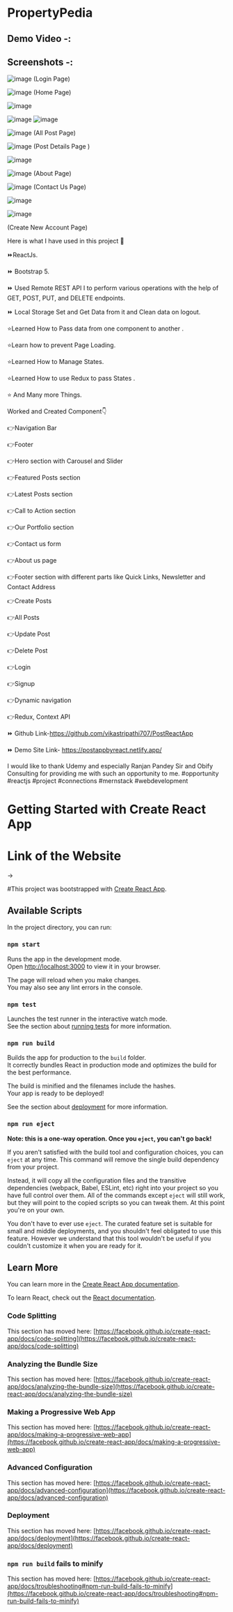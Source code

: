 # PropertyPedia 

## Demo Video -: 

## Screenshots -: 
![image](https://github.com/vikastripathi707/PropertyPedia/assets/86002620/c4eac76f-cd78-4b07-8b43-976eb8d073d2)
 (Login Page)

![image](https://github.com/vikastripathi707/PropertyPedia/assets/86002620/b347eb09-842e-4155-805a-47d27c3e942b)
 (Home Page)

![image](https://github.com/vikastripathi707/PostReactApp/assets/86002620/aa26e2b3-961c-42f1-a108-996e1cf16083)

![image](https://github.com/vikastripathi707/PostReactApp/assets/86002620/0a165cee-59af-4b70-8007-61ca9a2b56da)
![image](https://github.com/vikastripathi707/PostReactApp/assets/86002620/46bb1c8e-8596-4fbd-bde1-8550d8687e53)

![image](https://github.com/vikastripathi707/PropertyPedia/assets/86002620/e4963fe5-34dd-48af-896d-4ee8e2865328)
 (All Post Page)

![image](https://github.com/vikastripathi707/PropertyPedia/assets/86002620/f1ed5ee8-7113-459d-8841-1d82735db7d1)
 (Post Details Page )

![image](https://github.com/vikastripathi707/PostReactApp/assets/86002620/406c0e2f-d53c-440b-a9eb-7f4d1c54dd47)

![image](https://github.com/vikastripathi707/PropertyPedia/assets/86002620/d25869d4-2d51-465b-8613-1bb17b6d2cca)
 (About Page)

![image](https://github.com/vikastripathi707/PropertyPedia/assets/86002620/3fb6df38-40c1-4068-affb-d3ba7fb2a89d)
 (Contact Us Page)

![image](https://github.com/vikastripathi707/PropertyPedia/assets/86002620/bb06d7bc-62f4-4133-a8b5-9aa61e1832cb)




![image](https://github.com/vikastripathi707/PropertyPedia/assets/86002620/8ac26ec3-8c54-4773-8f44-d629a1ea26f0)

(Create New Account Page)







Here is what I have used in this project 🔻

⏩ReactJs.

⏩ Bootstrap 5.

⏩ Used Remote REST API I to perform various operations with the help of GET, POST, PUT, and DELETE endpoints.

⏩ Local Storage Set and Get Data from it and Clean data on logout.



⭐️Learned How to Pass data from one component to another .

⭐️Learn how to prevent Page Loading.

⭐️Learned How to Manage States.

⭐️Learned How to use Redux to pass States .

⭐️ And Many more Things.



Worked and Created Component👇



👉Navigation Bar

👉Footer

👉Hero section with Carousel and Slider

👉Featured Posts section

👉Latest Posts section

👉Call to Action section

👉Our Portfolio section

👉Contact us form

👉About us page

👉Footer section with different parts like Quick Links, Newsletter and Contact Address

👉Create Posts

👉All Posts

👉Update Post

👉Delete Post

👉Login

👉Signup

👉Dynamic navigation

👉Redux, Context API



⏩ Github Link-https://github.com/vikastripathi707/PostReactApp

⏩ Demo Site Link- https://postappbyreact.netlify.app/



I would like to thank Udemy and especially Ranjan Pandey Sir and Obify Consulting for providing me with such an opportunity to me. #opportunity #reactjs #project #connections #mernstack #webdevelopment 


# Getting Started with Create React App
# Link of the Website
->

#This project was bootstrapped with [Create React App](https://github.com/facebook/create-react-app).

## Available Scripts

In the project directory, you can run:

### `npm start`

Runs the app in the development mode.\
Open [http://localhost:3000](http://localhost:3000) to view it in your browser.

The page will reload when you make changes.\
You may also see any lint errors in the console.

### `npm test`

Launches the test runner in the interactive watch mode.\
See the section about [running tests](https://facebook.github.io/create-react-app/docs/running-tests) for more information.

### `npm run build`

Builds the app for production to the `build` folder.\
It correctly bundles React in production mode and optimizes the build for the best performance.

The build is minified and the filenames include the hashes.\
Your app is ready to be deployed!

See the section about [deployment](https://facebook.github.io/create-react-app/docs/deployment) for more information.

### `npm run eject`

**Note: this is a one-way operation. Once you `eject`, you can't go back!**

If you aren't satisfied with the build tool and configuration choices, you can `eject` at any time. This command will remove the single build dependency from your project.

Instead, it will copy all the configuration files and the transitive dependencies (webpack, Babel, ESLint, etc) right into your project so you have full control over them. All of the commands except `eject` will still work, but they will point to the copied scripts so you can tweak them. At this point you're on your own.

You don't have to ever use `eject`. The curated feature set is suitable for small and middle deployments, and you shouldn't feel obligated to use this feature. However we understand that this tool wouldn't be useful if you couldn't customize it when you are ready for it.

## Learn More

You can learn more in the [Create React App documentation](https://facebook.github.io/create-react-app/docs/getting-started).

To learn React, check out the [React documentation](https://reactjs.org/).

### Code Splitting

This section has moved here: [https://facebook.github.io/create-react-app/docs/code-splitting](https://facebook.github.io/create-react-app/docs/code-splitting)

### Analyzing the Bundle Size

This section has moved here: [https://facebook.github.io/create-react-app/docs/analyzing-the-bundle-size](https://facebook.github.io/create-react-app/docs/analyzing-the-bundle-size)

### Making a Progressive Web App

This section has moved here: [https://facebook.github.io/create-react-app/docs/making-a-progressive-web-app](https://facebook.github.io/create-react-app/docs/making-a-progressive-web-app)

### Advanced Configuration

This section has moved here: [https://facebook.github.io/create-react-app/docs/advanced-configuration](https://facebook.github.io/create-react-app/docs/advanced-configuration)

### Deployment

This section has moved here: [https://facebook.github.io/create-react-app/docs/deployment](https://facebook.github.io/create-react-app/docs/deployment)

### `npm run build` fails to minify

This section has moved here: [https://facebook.github.io/create-react-app/docs/troubleshooting#npm-run-build-fails-to-minify](https://facebook.github.io/create-react-app/docs/troubleshooting#npm-run-build-fails-to-minify)
